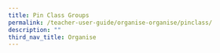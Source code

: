 ```yaml
---
title: Pin Class Groups
permalink: /teacher-user-guide/organise-organise/pinclass/
description: ""
third_nav_title: Organise
---
```

